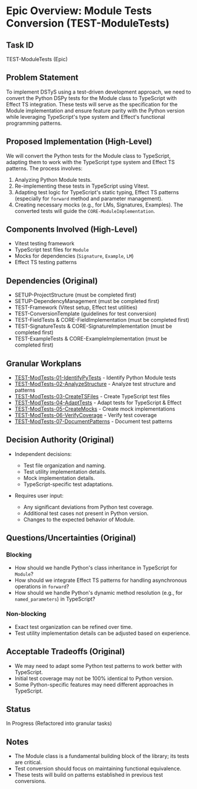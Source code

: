 # Epic Overview: Module Tests Conversion (TEST-ModuleTests)

## Task ID
TEST-ModuleTests (Epic)

## Problem Statement
To implement DSTyS using a test-driven development approach, we need to convert the Python DSPy tests for the Module class to TypeScript with Effect TS integration. These tests will serve as the specification for the Module implementation and ensure feature parity with the Python version while leveraging TypeScript's type system and Effect's functional programming patterns.

## Proposed Implementation (High-Level)
We will convert the Python tests for the Module class to TypeScript, adapting them to work with the TypeScript type system and Effect TS patterns. The process involves:
1. Analyzing Python Module tests.
2. Re-implementing these tests in TypeScript using Vitest.
3. Adapting test logic for TypeScript's static typing, Effect TS patterns (especially for `forward` method and parameter management).
4. Creating necessary mocks (e.g., for LMs, Signatures, Examples).
The converted tests will guide the `CORE-ModuleImplementation`.

## Components Involved (High-Level)
- Vitest testing framework
- TypeScript test files for `Module`
- Mocks for dependencies (`Signature`, `Example`, `LM`)
- Effect TS testing patterns

## Dependencies (Original)
- SETUP-ProjectStructure (must be completed first)
- SETUP-DependencyManagement (must be completed first)
- TEST-Framework (Vitest setup, Effect test utilities)
- TEST-ConversionTemplate (guidelines for test conversion)
- TEST-FieldTests & CORE-FieldImplementation (must be completed first)
- TEST-SignatureTests & CORE-SignatureImplementation (must be completed first)
- TEST-ExampleTests & CORE-ExampleImplementation (must be completed first)

## Granular Workplans
- [TEST-ModTests-01-IdentifyPyTests](../../Documentation/Plans/TEST-ModTests-01-IdentifyPyTests.md) - Identify Python Module tests
- [TEST-ModTests-02-AnalyzeStructure](../../Documentation/Plans/TEST-ModTests-02-AnalyzeStructure.md) - Analyze test structure and patterns
- [TEST-ModTests-03-CreateTSFiles](../../Documentation/Plans/TEST-ModTests-03-CreateTSFiles.md) - Create TypeScript test files
- [TEST-ModTests-04-AdaptTests](../../Documentation/Plans/TEST-ModTests-04-AdaptTests.md) - Adapt tests for TypeScript & Effect
- [TEST-ModTests-05-CreateMocks](../../Documentation/Plans/TEST-ModTests-05-CreateMocks.md) - Create mock implementations
- [TEST-ModTests-06-VerifyCoverage](../../Documentation/Plans/TEST-ModTests-06-VerifyCoverage.md) - Verify test coverage
- [TEST-ModTests-07-DocumentPatterns](../../Documentation/Plans/TEST-ModTests-07-DocumentPatterns.md) - Document test patterns

## Decision Authority (Original)
- Independent decisions:
  - Test file organization and naming.
  - Test utility implementation details.
  - Mock implementation details.
  - TypeScript-specific test adaptations.

- Requires user input:
  - Any significant deviations from Python test coverage.
  - Additional test cases not present in Python version.
  - Changes to the expected behavior of Module.

## Questions/Uncertainties (Original)

### Blocking
- How should we handle Python's class inheritance in TypeScript for `Module`?
- How should we integrate Effect TS patterns for handling asynchronous operations in `forward`?
- How should we handle Python's dynamic method resolution (e.g., for `named_parameters`) in TypeScript?

### Non-blocking
- Exact test organization can be refined over time.
- Test utility implementation details can be adjusted based on experience.

## Acceptable Tradeoffs (Original)
- We may need to adapt some Python test patterns to work better with TypeScript.
- Initial test coverage may not be 100% identical to Python version.
- Some Python-specific features may need different approaches in TypeScript.

## Status
In Progress (Refactored into granular tasks)

## Notes
- The Module class is a fundamental building block of the library; its tests are critical.
- Test conversion should focus on maintaining functional equivalence.
- These tests will build on patterns established in previous test conversions.